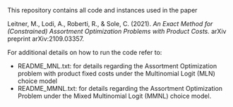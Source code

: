 This repository contains all code and instances used in the paper

Leitner, M., Lodi, A., Roberti, R., & Sole, C. (2021). _An Exact Method for (Constrained) Assortment Optimization Problems with Product Costs._ arXiv preprint arXiv:2109.03357.

For additional details on how to run the code refer to:
* README_MNL.txt: for details regarding the Assortment Optimization problem with product fixed costs under the Multinomial Logit (MLN) choice model
* README_MMNL.txt: for details regarding the Assortment Optimization Problem under the Mixed Multinomial Logit (MMNL) choice model. 

